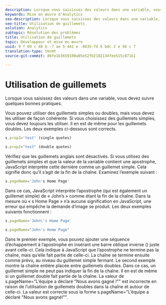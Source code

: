 ```yaml
---
description: Lorsque vous saisissez des valeurs dans une variable, vous devez suivre quelques bonnes pratiques.
keywords: Mise en œuvre d’Analytics
seo-description: Lorsque vous saisissez des valeurs dans une variable, vous devez suivre quelques bonnes pratiques.
seo-title: Utilisation de guillemets
solution: Analytics
subtopic: Résolution des problèmes
title: Utilisation de guillemets
topic: Développeur et mise en œuvre
uuid: 9 f 09 c 48 b -7 ae 5-441 e -8635-fd 6 bdc 2 e 94 c 7
translation-type: tm+mt
source-git-commit: 86fe1b3650100a05e52fb2102134fee515c871b1

---
```



# Utilisation de guillemets

Lorsque vous saisissez des valeurs dans une variable, vous devez suivre quelques bonnes pratiques.

Vous pouvez utiliser des guillemets simples ou doubles, mais vous devez les utiliser de façon cohérente. Si vous choisissez des guillemets simples, vous devez toujours les utiliser. Il en est de même pour les guillemets doubles. Les deux exemples ci-dessous sont corrects.

```js
s.prop2='test' (single quotes)
```

```js
s.prop2="test" (double quotes)
```

Vérifiez que les guillemets anglais sont désactivés. Si vous utilisez des guillemets simples et que la valeur de la variable contient une apostrophe, JavaScript interprète cette dernière comme un guillemet simple. Cela signifie donc qu’il s’agit de la fin de la chaîne. Examinez l’exemple suivant :

```js
s.pageName='John's Home Page'
```

Dans ce cas, JavaScript interprète l’apostrophe (qui est également un guillemet simple) de « John’s » comme étant la fin de la chaîne. Dans la mesure où « s Home Page » n’a aucune signification en JavaScript, une erreur qui empêche la demande d’image se produit. Les deux exemples suivants fonctionnent :

```js
s.pageName='John\'s Home Page'
```

```js
s.pageName="John's Home Page"
```

Dans le premier exemple, vous pouvez ajouter une séquence d’échappement à l’apostrophe en insérant une barre oblique inverse (\) juste avant celle-ci. Cela indique à JavaScript que l’apostrophe ne termine pas la chaîne, mais qu’elle fait partie de celle-ci. La chaîne se termine ensuite comme prévu, au niveau du guillemet simple fermant. Le second exemple montre la chaîne entière placée entre guillemets doubles. Dans ce cas, un guillemet simple ne peut pas indiquer la fin de la chaîne. Il en est de même si un guillemet double fait partie de la chaîne. La valeur de s.pageName="L’équipe a déclaré "Nous avons gagné !"" est incorrecte en raison de l’utilisation de guillemets doubles dans la chaîne et autour de celle-ci. La valeur est correcte sous la forme s.pageName="L’équipe a déclaré \"Nous avons gagné!\"".
